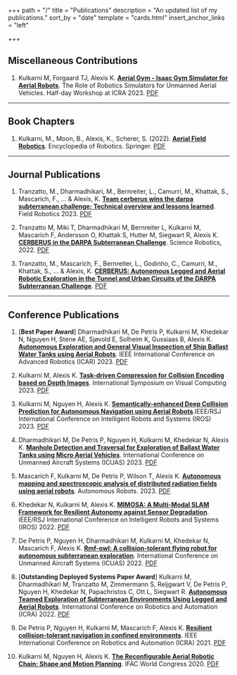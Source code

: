 +++
path = "/"
title = "Publications"
description = "An updated list of my publications."
sort_by = "date"
template = "cards.html"
insert_anchor_links = "left"

+++

## Miscellaneous Contributions


1. Kulkarni M, Forgaard TJ, Alexis K. <u>**Aerial Gym - Isaac Gym Simulator for Aerial Robots**</u>. The Role of Robotics Simulators for Unmanned Aerial Vehicles. Half-day Workshop at ICRA 2023. [PDF](https://arxiv.org/pdf/2305.16510)

---
## Book Chapters

1. Kulkarni, M., Moon, B., Alexis, K., Scherer, S. (2022). <u>**Aerial Field Robotics**</u>. Encyclopedia of Robotics. Springer. [PDF](https://link.springer.com/referenceworkentry/10.1007/978-3-642-41610-1_221-1)

---
## Journal Publications

1. Tranzatto, M., Dharmadhikari, M., Bernreiter, L., Camurri, M., Khattak, S., Mascarich, F., ... & Alexis, K. <u>**Team cerberus wins the darpa subterranean challenge: Technical overview and lessons learned**</u>. Field Robotics 2023. [PDF](https://arxiv.org/abs/2207.04914)

1. Tranzatto M, Miki T, Dharmadhikari M, Bernreiter L, Kulkarni M, Mascarich F, Andersson O, Khattak S, Hutter M, Siegwart R, Alexis K. <u>**CERBERUS in the DARPA Subterranean Challenge**</u>. Science Robotics, 2022. [PDF](https://www.researchgate.net/profile/Shehryar-Khattak/publication/360860225_CERBERUS_in_the_DARPA_Subterranean_Challenge/links/6290fc5fc660ab61f849e0b5/CERBERUS-in-the-DARPA-Subterranean-Challenge.pdf)

1. Tranzatto, M., Mascarich, F., Bernreiter, L., Godinho, C., Camurri, M., Khattak, S., ... & Alexis, K. <u>**CERBERUS: Autonomous Legged and Aerial Robotic Exploration in the Tunnel and Urban Circuits of the DARPA Subterranean Challenge**</u>. [PDF](https://arxiv.org/abs/2201.07067)

---
## Conference Publications

1. [**Best Paper Award**] Dharmadhikari M, De Petris P, Kulkarni M, Khedekar N, Nguyen H, Stene AE, Sjøvold E, Solheim K, Gussiaas B, Alexis K. <u>**Autonomous Exploration and General Visual Inspection of Ship Ballast Water Tanks using Aerial Robots**</u>. IEEE International Conference on Advanced Robotics (ICAR) 2023. [PDF](https://arxiv.org/pdf/2311.03838)

1. Kulkarni M, Alexis K. <u>**Task-driven Compression for Collision Encoding based on Depth Images**</u>. International Symposium on Visual Computing 2023. [PDF](https://arxiv.org/pdf/2309.05289)


1. Kulkarni M, Nguyen H, Alexis K. <u>**Semantically-enhanced Deep Collision Prediction for Autonomous Navigation using Aerial Robots**</u>.IEEE/RSJ International Conference on Intelligent Robots and Systems (IROS) 2023. [PDF](https://arxiv.org/pdf/2307.11522)

1. Dharmadhikari M, De Petris P, Nguyen H, Kulkarni M, Khedekar N, Alexis K. <u>**Manhole Detection and Traversal for Exploration of Ballast Water Tanks using Micro Aerial Vehicles**</u>. International Conference on Unmanned Aircraft Systems (ICUAS) 2023. [PDF](https://ntnuopen.ntnu.no/ntnu-xmlui/bitstream/handle/11250/3104274/ManholeDetection_ICUAS_2023_2.pdf?sequence=1)

1. Mascarich F, Kulkarni M, De Petris P, Wilson T, Alexis K. <u>**Autonomous mapping and spectroscopic analysis of distributed radiation fields using aerial robots**</u>. Autonomous Robots. 2023. [PDF](https://link.springer.com/article/10.1007/s10514-022-10064-7)

1. Khedekar N, Kulkarni M, Alexis K. <u>**MIMOSA: A Multi-Modal SLAM Framework for Resilient Autonomy against Sensor Degradation**</u>. IEEE/RSJ International Conference on Intelligent Robots and Systems (IROS) 2022. [PDF](https://ntnuopen.ntnu.no/ntnu-xmlui/bitstream/handle/11250/3047985/MIMOSA1_IROS_2022-2.pdf?sequence=1)

1. De Petris P, Nguyen H, Dharmadhikari M, Kulkarni M, Khedekar N, Mascarich F, Alexis K. <u>**Rmf-owl: A collision-tolerant flying robot for autonomous subterranean exploration**</u>. International Conference on Unmanned Aircraft Systems (ICUAS) 2022. [PDF](https://arxiv.org/pdf/2202.11055)

1. [**Outstanding Deployed Systems Paper Award**] Kulkarni M, Dharmadhikari M, Tranzatto M, Zimmermann S, Reijgwart V, De Petris P, Nguyen H, Khedekar N, Papachristos C, Ott L, Siegwart R. <u>**Autonomous Teamed Exploration of Subterranean Environments Using Legged and Aerial Robots**</u>. International Conference on Robotics and Automation (ICRA) 2022. [PDF](https://arxiv.org/abs/2111.06482)


1. De Petris P, Nguyen H, Kulkarni M, Mascarich F, Alexis K. <u>**Resilient collision-tolerant navigation in confined environments**</u>. IEEE International Conference on Robotics and Automation (ICRA) 2021. [PDF](https://ieeexplore.ieee.org/abstract/document/9561999)

1. Kulkarni M, Nguyen H, Alexis K. <u>**The Reconfigurable Aerial Robotic Chain: Shape and Motion Planning**</u>. IFAC World Congress 2020. [PDF](https://arxiv.org/pdf/1911.10627)